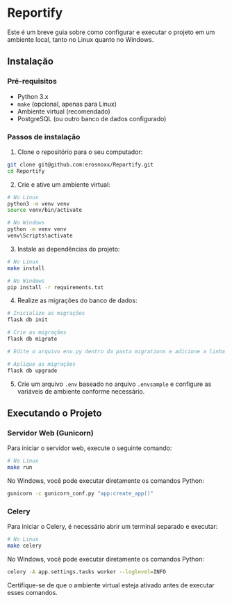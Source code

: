 # Reportify

Este é um breve guia sobre como configurar e executar o projeto em um ambiente local, tanto no Linux quanto no Windows.

## Instalação

### Pré-requisitos

- Python 3.x
- `make` (opcional, apenas para Linux)
- Ambiente virtual (recomendado)
- PostgreSQL (ou outro banco de dados configurado)

### Passos de instalação

1. Clone o repositório para o seu computador:

```bash
git clone git@github.com:erosnoxx/Reportify.git
cd Reportify
```

2. Crie e ative um ambiente virtual:

```bash
# No Linux
python3 -m venv venv
source venv/bin/activate

# No Windows
python -m venv venv
venv\Scripts\activate
```

3. Instale as dependências do projeto:

```bash
# No Linux
make install

# No Windows
pip install -r requirements.txt
```

4. Realize as migrações do banco de dados:

```bash
# Inicialize as migrações
flask db init

# Crie as migrações
flask db migrate

# Edite o arquivo env.py dentro da pasta migrations e adicione a linha 'from app.models import *' no início do arquivo

# Aplique as migrações
flask db upgrade
```

5. Crie um arquivo `.env` baseado no arquivo `.envsample` e configure as variáveis de ambiente conforme necessário.

## Executando o Projeto

### Servidor Web (Gunicorn)

Para iniciar o servidor web, execute o seguinte comando:

```bash
# No Linux
make run
```

No Windows, você pode executar diretamente os comandos Python:

```bash
gunicorn -c gunicorn_conf.py "app:create_app()"
```

### Celery

Para iniciar o Celery, é necessário abrir um terminal separado e executar:

```bash
# No Linux
make celery
```

No Windows, você pode executar diretamente os comandos Python:

```bash
celery -A app.settings.tasks worker --loglevel=INFO
```

Certifique-se de que o ambiente virtual esteja ativado antes de executar esses comandos.

